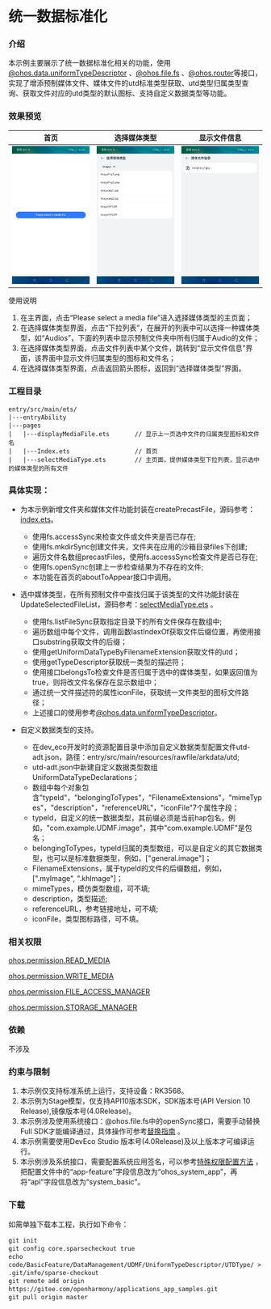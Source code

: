 # 统一数据标准化

### 介绍

本示例主要展示了统一数据标准化相关的功能，使用[@ohos.data.uniformTypeDescriptor](https://gitee.com/openharmony/docs/blob/master/zh-cn/application-dev/reference/apis/js-apis-data-uniformTypeDescriptor.md) 、[@ohos.file.fs](https://gitee.com/openharmony/docs/blob/master/zh-cn/application-dev/reference/apis/js-apis-file-fs.md) 、[@ohos.router](https://gitee.com/openharmony/docs/blob/master/zh-cn/application-dev/reference/apis/js-apis-router.md)等接口，实现了增添预制媒体文件、媒体文件的utd标准类型获取、utd类型归属类型查询、获取文件对应的utd类型的默认图标、支持自定义数据类型等功能。

### 效果预览

|首页|选择媒体类型|显示文件信息|
|--------------------------------|--------------------------------|--------------------------------|
|![image](screenshots/first.png)|![image](screenshots/select_type.png)|![image](screenshots/display_file.png)|

使用说明
1. 在主界面，点击“Please select a media file”进入选择媒体类型的主页面；
2. 在选择媒体类型界面，点击“下拉列表”，在展开的列表中可以选择一种媒体类型，如“Audios”，下面的列表中显示预制文件夹中所有归属于Audio的文件；
3. 在选择媒体类型界面，点击文件列表中某个文件，跳转到“显示文件信息”界面，该界面中显示文件归属类型的图标和文件名；
4. 在选择媒体类型界面，点击返回箭头图标，返回到“选择媒体类型”界面。

### 工程目录

```
entry/src/main/ets/
|---entryAbility
|---pages
|   |---displayMediaFile.ets       // 显示上一页选中文件的归属类型图标和文件名
|   |---Index.ets                  // 首页
|   |---selectMediaType.ets        // 主页面，提供媒体类型下拉列表，显示选中的媒体类型的所有文件
```

### 具体实现：

* 为本示例新增文件夹和媒体文件功能封装在createPrecastFile，源码参考：[index.ets](entry/src/main/ets/pages/Index.ets)。
    * 使用fs.accessSync来检查文件或文件夹是否已存在;
    * 使用fs.mkdirSync创建文件夹，文件夹在应用的沙箱目录files下创建;
    * 遍历文件名数组precastFiles，使用fs.accessSync检查文件是否已存在;
    * 使用fs.openSync创建上一步检查结果为不存在的文件;
    * 本功能在首页的aboutToAppear接口中调用。
    
* 选中媒体类型，在所有预制文件中查找归属于该类型的文件功能封装在UpdateSelectedFileList，源码参考：[selectMediaType.ets](entry/src/main/ets/pages/selectMediaType.ets) 。
  * 使用fs.listFileSync获取指定目录下的所有文件保存在数组中;
  * 遍历数组中每个文件，调用函数lastIndexOf获取文件后缀位置，再使用接口substring获取文件的后缀；
  * 使用getUniformDataTypeByFilenameExtension获取文件的utd；
  * 使用getTypeDescriptor获取统一类型的描述符；
  * 使用接口belongsTo检查文件是否归属于选中的媒体类型，如果返回值为true，则将改文件名保存在显示数组中；
  * 通过统一文件描述符的属性iconFile，获取统一文件类型的图标文件路径；
  * 上述接口的使用参考[@ohos.data.uniformTypeDescriptor](https://gitee.com/openharmony/docs/blob/master/zh-cn/application-dev/reference/apis/js-apis-data-uniformTypeDescriptor.md)。

* 自定义数据类型的支持。
    * 在dev_eco开发时的资源配置目录中添加自定义数据类型配置文件utd-adt.json，路径：entry/src/main/resources/rawfile/arkdata/utd;
    * utd-adt.json中新建自定义数据类型数组UniformDataTypeDeclarations；
    * 数组中每个对象包含"typeId"，"belongingToTypes"，"FilenameExtensions"，"mimeTypes"，"description"，"referenceURL"，"iconFile"7个属性字段；
    * typeId，自定义的统一数据类型，其前缀必须是当前hap包名，例如，"com.example.UDMF.image"，其中"com.example.UDMF"是包名；
    * belongingToTypes，typeId归属的类型数组，可以是自定义的其它数据类型，也可以是标准数据类型，例如，["general.image"]；
    * FilenameExtensions，属于typeId的文件的后缀数组，例如，[".myImage", ".khImage"]；
    * mimeTypes，模仿类型数组，可不填;
    * description，类型描述;
    * referenceURL，参考链接地址，可不填;
    * iconFile，类型图标路径，可不填。

### 相关权限

[ohos.permission.READ_MEDIA](https://gitee.com/openharmony/docs/blob/master/zh-cn/application-dev/security/permission-list.md#ohospermissionread_media)

[ohos.permission.WRITE_MEDIA](https://gitee.com/openharmony/docs/blob/master/zh-cn/application-dev/security/permission-list.md#ohospermissionwrite_media)

[ohos.permission.FILE_ACCESS_MANAGER](https://gitee.com/openharmony/docs/blob/master/zh-cn/application-dev/security/permission-list.md#ohospermissionfile_access_manager)

[ohos.permission.STORAGE_MANAGER](https://gitee.com/openharmony/docs/blob/master/zh-cn/application-dev/security/permission-list.md#ohospermissionstorage_manager)

### 依赖

不涉及

### 约束与限制

1. 本示例仅支持标准系统上运行，支持设备：RK3568。
2. 本示例为Stage模型，仅支持API10版本SDK，SDK版本号(API Version 10 Release),镜像版本号(4.0Release)。
3. 本示例涉及使用系统接口：@ohos.file.fs中的openSync接口，需要手动替换Full SDK才能编译通过，具体操作可参考[替换指南](https://docs.openharmony.cn/pages/v3.2/zh-cn/application-dev/quick-start/full-sdk-switch-guide.md/) 。
4. 本示例需要使用DevEco Studio 版本号(4.0Release)及以上版本才可编译运行。
5. 本示例涉及系统接口，需要配置系统应用签名，可以参考[特殊权限配置方法](https://docs.openharmony.cn/pages/v3.2/zh-cn/application-dev/security/hapsigntool-overview.md/) ，把配置文件中的“app-feature”字段信息改为“ohos_system_app”，再将“apl”字段信息改为“system_basic”。

### 下载

如需单独下载本工程，执行如下命令：

    git init
    git config core.sparsecheckout true
    echo code/BasicFeature/DataManagement/UDMF/UniformTypeDescriptor/UTDType/ > .git/info/sparse-checkout
    git remote add origin https://gitee.com/openharmony/applications_app_samples.git
    git pull origin master